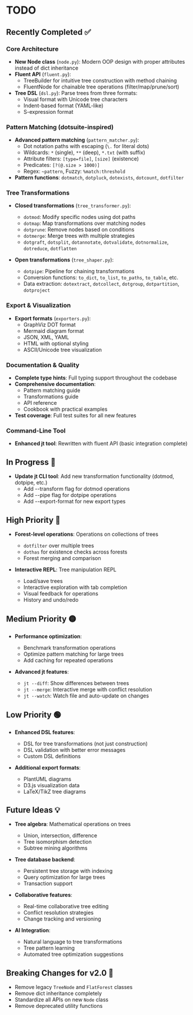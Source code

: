 # TODO

## Recently Completed ✅

### Core Architecture
- **New Node class** (`node.py`): Modern OOP design with proper attributes instead of dict inheritance
- **Fluent API** (`fluent.py`): 
  - TreeBuilder for intuitive tree construction with method chaining
  - FluentNode for chainable tree operations (filter/map/prune/sort)
- **Tree DSL** (`dsl.py`): Parse trees from three formats:
  - Visual format with Unicode tree characters
  - Indent-based format (YAML-like)  
  - S-expression format

### Pattern Matching (dotsuite-inspired)
- **Advanced pattern matching** (`pattern_matcher.py`):
  - Dot notation paths with escaping (`\.` for literal dots)
  - Wildcards: `*` (single), `**` (deep), `*.txt` (with suffix)
  - Attribute filters: `[type=file]`, `[size]` (existence)
  - Predicates: `[?(@.size > 1000)]`
  - Regex: `~pattern`, Fuzzy: `%match:threshold`
- **Pattern functions**: `dotmatch`, `dotpluck`, `dotexists`, `dotcount`, `dotfilter`

### Tree Transformations
- **Closed transformations** (`tree_transformer.py`):
  - `dotmod`: Modify specific nodes using dot paths
  - `dotmap`: Map transformations over matching nodes
  - `dotprune`: Remove nodes based on conditions
  - `dotmerge`: Merge trees with multiple strategies
  - `dotgraft`, `dotsplit`, `dotannotate`, `dotvalidate`, `dotnormalize`, `dotreduce`, `dotflatten`
  
- **Open transformations** (`tree_shaper.py`):
  - `dotpipe`: Pipeline for chaining transformations
  - Conversion functions: `to_dict`, `to_list`, `to_paths`, `to_table`, etc.
  - Data extraction: `dotextract`, `dotcollect`, `dotgroup`, `dotpartition`, `dotproject`

### Export & Visualization
- **Export formats** (`exporters.py`):
  - GraphViz DOT format
  - Mermaid diagram format
  - JSON, XML, YAML
  - HTML with optional styling
  - ASCII/Unicode tree visualization

### Documentation & Quality
- **Complete type hints**: Full typing support throughout the codebase
- **Comprehensive documentation**:
  - Pattern matching guide
  - Transformations guide
  - API reference
  - Cookbook with practical examples
- **Test coverage**: Full test suites for all new features

### Command-Line Tool
- **Enhanced jt tool**: Rewritten with fluent API (basic integration complete)

## In Progress 🚧

- **Update jt CLI tool**: Add new transformation functionality (dotmod, dotpipe, etc.)
  - Add --transform flag for dotmod operations
  - Add --pipe flag for dotpipe operations
  - Add --export-format for new export types

## High Priority 🔴

- **Forest-level operations**: Operations on collections of trees
  - `dotfilter` over multiple trees
  - `dothas` for existence checks across forests
  - Forest merging and comparison
  
- **Interactive REPL**: Tree manipulation REPL
  - Load/save trees
  - Interactive exploration with tab completion
  - Visual feedback for operations
  - History and undo/redo

## Medium Priority 🟡

- **Performance optimization**:
  - Benchmark transformation operations
  - Optimize pattern matching for large trees
  - Add caching for repeated operations
  
- **Advanced jt features**:
  - `jt --diff`: Show differences between trees
  - `jt --merge`: Interactive merge with conflict resolution
  - `jt --watch`: Watch file and auto-update on changes

## Low Priority 🟢

- **Enhanced DSL features**:
  - DSL for tree transformations (not just construction)
  - DSL validation with better error messages
  - Custom DSL definitions
  
- **Additional export formats**:
  - PlantUML diagrams
  - D3.js visualization data
  - LaTeX/TikZ tree diagrams

## Future Ideas 💡

- **Tree algebra**: Mathematical operations on trees
  - Union, intersection, difference
  - Tree isomorphism detection
  - Subtree mining algorithms
  
- **Tree database backend**: 
  - Persistent tree storage with indexing
  - Query optimization for large trees
  - Transaction support
  
- **Collaborative features**:
  - Real-time collaborative tree editing
  - Conflict resolution strategies
  - Change tracking and versioning
  
- **AI Integration**:
  - Natural language to tree transformations
  - Tree pattern learning
  - Automated tree optimization suggestions

## Breaking Changes for v2.0 🚨

- Remove legacy `TreeNode` and `FlatForest` classes
- Remove dict inheritance completely
- Standardize all APIs on new `Node` class
- Remove deprecated utility functions